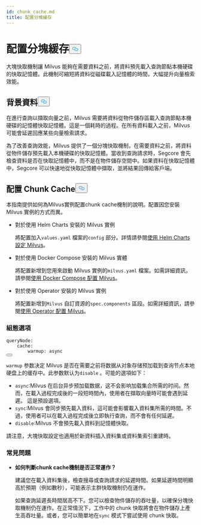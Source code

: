 ```yaml
---
id: chunk_cache.md
title: 配置分塊緩存
---
```

<h1 id="Configure-Chunk-Cache" class="common-anchor-header">配置分塊緩存<button data-href="#Configure-Chunk-Cache" class="anchor-icon" translate="no">
      <svg translate="no"
        aria-hidden="true"
        focusable="false"
        height="20"
        version="1.1"
        viewBox="0 0 16 16"
        width="16"
      >
        <path
          fill="#0092E4"
          fill-rule="evenodd"
          d="M4 9h1v1H4c-1.5 0-3-1.69-3-3.5S2.55 3 4 3h4c1.45 0 3 1.69 3 3.5 0 1.41-.91 2.72-2 3.25V8.59c.58-.45 1-1.27 1-2.09C10 5.22 8.98 4 8 4H4c-.98 0-2 1.22-2 2.5S3 9 4 9zm9-3h-1v1h1c1 0 2 1.22 2 2.5S13.98 12 13 12H9c-.98 0-2-1.22-2-2.5 0-.83.42-1.64 1-2.09V6.25c-1.09.53-2 1.84-2 3.25C6 11.31 7.55 13 9 13h4c1.45 0 3-1.69 3-3.5S14.5 6 13 6z"
        ></path>
      </svg>
    </button></h1><p>大塊快取機制讓 Milvus 能夠在需要資料之前，將資料預先載入查詢節點本機硬碟的快取記憶體。此機制可縮短將資料從磁碟載入記憶體的時間，大幅提升向量檢索效能。</p>
<h2 id="Background" class="common-anchor-header">背景資料<button data-href="#Background" class="anchor-icon" translate="no">
      <svg translate="no"
        aria-hidden="true"
        focusable="false"
        height="20"
        version="1.1"
        viewBox="0 0 16 16"
        width="16"
      >
        <path
          fill="#0092E4"
          fill-rule="evenodd"
          d="M4 9h1v1H4c-1.5 0-3-1.69-3-3.5S2.55 3 4 3h4c1.45 0 3 1.69 3 3.5 0 1.41-.91 2.72-2 3.25V8.59c.58-.45 1-1.27 1-2.09C10 5.22 8.98 4 8 4H4c-.98 0-2 1.22-2 2.5S3 9 4 9zm9-3h-1v1h1c1 0 2 1.22 2 2.5S13.98 12 13 12H9c-.98 0-2-1.22-2-2.5 0-.83.42-1.64 1-2.09V6.25c-1.09.53-2 1.84-2 3.25C6 11.31 7.55 13 9 13h4c1.45 0 3-1.69 3-3.5S14.5 6 13 6z"
        ></path>
      </svg>
    </button></h2><p>在進行查詢以擷取向量之前，Milvus 需要將資料從物件儲存區載入查詢節點本機硬碟的記憶體快取記憶體。這是一個耗時的過程。在所有資料載入之前，Milvus 可能會延遲回應某些向量檢索請求。</p>
<p>為了改善查詢效能，Milvus 提供了一個分塊快取機制，在需要資料之前，將資料從物件儲存預先載入本機硬碟的快取記憶體。當收到查詢請求時，Segcore 會先檢查資料是否在快取記憶體中，而不是在物件儲存空間中。如果資料在快取記憶體中，Segcore 可以快速地從快取記憶體中擷取，並將結果回傳給客戶端。</p>
<h2 id="Configure-Chunk-Cache" class="common-anchor-header">配置 Chunk Cache<button data-href="#Configure-Chunk-Cache" class="anchor-icon" translate="no">
      <svg translate="no"
        aria-hidden="true"
        focusable="false"
        height="20"
        version="1.1"
        viewBox="0 0 16 16"
        width="16"
      >
        <path
          fill="#0092E4"
          fill-rule="evenodd"
          d="M4 9h1v1H4c-1.5 0-3-1.69-3-3.5S2.55 3 4 3h4c1.45 0 3 1.69 3 3.5 0 1.41-.91 2.72-2 3.25V8.59c.58-.45 1-1.27 1-2.09C10 5.22 8.98 4 8 4H4c-.98 0-2 1.22-2 2.5S3 9 4 9zm9-3h-1v1h1c1 0 2 1.22 2 2.5S13.98 12 13 12H9c-.98 0-2-1.22-2-2.5 0-.83.42-1.64 1-2.09V6.25c-1.09.53-2 1.84-2 3.25C6 11.31 7.55 13 9 13h4c1.45 0 3-1.69 3-3.5S14.5 6 13 6z"
        ></path>
      </svg>
    </button></h2><p>本指南提供如何為Milvus實例配置chunk cache機制的說明。配置因您安裝 Milvus 實例的方式而異。</p>
<ul>
<li><p>對於使用 Helm Charts 安裝的 Milvus 實例</p>
<p>將配置加入<code translate="no">values.yaml</code> 檔案的<code translate="no">config</code> 部分。詳情請參閱<a href="/docs/zh-hant/configure-helm.md">使用 Helm Charts 設定 Milvus</a>。</p></li>
<li><p>對於使用 Docker Compose 安裝的 Milvus 實體</p>
<p>將配置新增到您用來啟動 Milvus 實例的<code translate="no">milvus.yaml</code> 檔案。如需詳細資訊，請參閱<a href="/docs/zh-hant/configure-docker.md">使用 Docker Compose 配置 Milvus</a>。</p></li>
<li><p>對於使用 Operator 安裝的 Milvus 實例</p>
<p>將配置新增到<code translate="no">Milvus</code> 自訂資源的<code translate="no">spec.components</code> 區段。如需詳細資訊，請參閱<a href="/docs/zh-hant/configure_operator.md">使用 Operator 配置 Milvus</a>。</p></li>
</ul>
<h3 id="Configuration-options" class="common-anchor-header">組態選項</h3><pre><code translate="no" class="language-yaml"><span class="hljs-attr">queryNode</span>:
    <span class="hljs-attr">cache</span>:
        <span class="hljs-attr">warmup</span>: <span class="hljs-keyword">async</span>
<button class="copy-code-btn"></button></code></pre>
<p><code translate="no">warmup</code> 参数决定 Milvus 是否在需要之前将数据从对象存储预加载到查询节点本地硬盘上的缓存中。此参数默认为<code translate="no">disable</code> 。可能的選項如下：</p>
<ul>
<li><code translate="no">async</code>:Milvus 在后台异步预加载数据，这不会影响加载集合所需的时间。然而，在載入過程完成後的一段短時間內，使用者在擷取向量時可能會遇到延遲。  這是預設選項。</li>
<li><code translate="no">sync</code>:Milvus 會同步預先載入資料，這可能會影響載入資料集所需的時間。不過，使用者可以在載入過程完成後立即執行查詢，而不會有任何延遲。</li>
<li><code translate="no">disable</code>:Milvus 不會預先載入資料到記憶體快取。</li>
</ul>
<p>請注意，大塊快取設定也適用於新資料插入資料集或資料集索引重建時。</p>
<h3 id="FAQ" class="common-anchor-header">常見問題</h3><ul>
<li><p><strong>如何判斷chunk cache機制是否正常運作？</strong></p>
<p>建議您在載入資料集後，檢查搜尋或查詢請求的延遲時間。如果延遲時間明顯高於預期（例如數秒），可能表示主群快取機制仍在運作。</p>
<p>如果查詢延遲長時間居高不下。您可以檢查物件儲存的吞吐量，以確保分塊快取機制仍在運作。在正常情況下，工作中的 chunk 快取將會在物件儲存上產生高吞吐量。或者，您可以簡單地在<code translate="no">sync</code> 模式下嘗試使用 chunk 快取。</p></li>
</ul>
